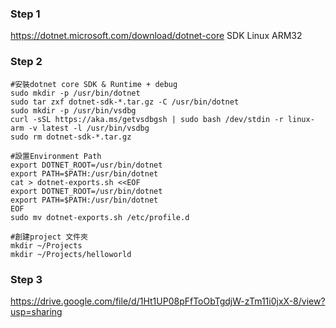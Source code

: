 ### Step 1 
https://dotnet.microsoft.com/download/dotnet-core 
SDK Linux ARM32 

### Step 2 
```
#安裝dotnet core SDK & Runtime + debug
sudo mkdir -p /usr/bin/dotnet
sudo tar zxf dotnet-sdk-*.tar.gz -C /usr/bin/dotnet
sudo mkdir -p /usr/bin/vsdbg
curl -sSL https://aka.ms/getvsdbgsh | sudo bash /dev/stdin -r linux-arm -v latest -l /usr/bin/vsdbg
sudo rm dotnet-sdk-*.tar.gz

#設置Environment Path
export DOTNET_ROOT=/usr/bin/dotnet
export PATH=$PATH:/usr/bin/dotnet
cat > dotnet-exports.sh <<EOF
export DOTNET_ROOT=/usr/bin/dotnet
export PATH=$PATH:/usr/bin/dotnet
EOF
sudo mv dotnet-exports.sh /etc/profile.d

#創建project 文件夾
mkdir ~/Projects
mkdir ~/Projects/helloworld
```

### Step 3 
https://drive.google.com/file/d/1Ht1UP08pFfToObTgdjW-zTm11i0jxX-8/view?usp=sharing